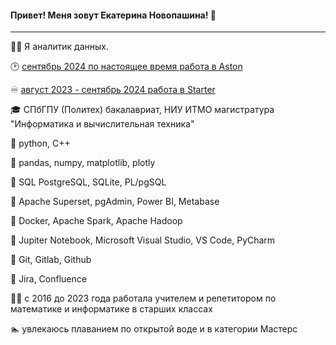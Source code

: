 #### Привет! Меня зовут Екатерина Новопашина! 👋
----

:woman_technologist: Я аналитик данных.

🕑 [сентябрь 2024 по настоящее время работа в Aston](https://astondevs.ru/)

:infinity: [август 2023 - сентябрь 2024 работа в Starter](https://starterapp.ru/)

:mortar_board: СПбГПУ (Политех) бакалавриат, НИУ ИТМО магистратура "Информатика и вычислительная техника"



:bug: python, C++

:snake: pandas, numpy, matplotlib, plotly

:elephant: SQL PostgreSQL, SQLite, PL/pgSQL

:monkey: Apache Superset, pgAdmin, Power BI, Metabase

:sheep: Docker, Apache Spark, Apache Hadoop

:herb: Jupiter Notebook, Microsoft Visual Studio, VS Code, PyCharm

:rabbit2: Git, Gitlab, Github

:frog: Jira, Confluence

:woman_teacher: c 2016 до 2023 года работала учителем и репетитором по математике и информатике в старших классах

:swimmer: увлекаюсь плаванием по открытой воде и в категории Мастерс

